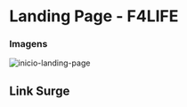 # Landing Page - F4LIFE

### Imagens 

![inicio-landing-page](https://user-images.githubusercontent.com/47544503/140441225-d136b618-6b90-4183-b35d-e7f4695bb466.png)

## Link Surge
